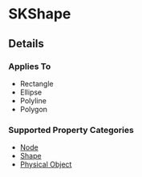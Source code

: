 #  SKShape

## Details

### Applies To
 - Rectangle
 - Ellipse
 - Polyline
 - Polygon
 
### Supported Property Categories
 - [Node](Properties.md#node)
 - [Shape](Properties.md#shape)
 - [Physical Object](Properties.md#physical)
